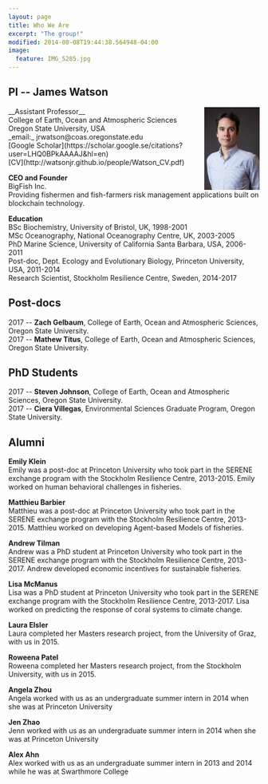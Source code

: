 ```yaml
---
layout: page
title: Who We Are
excerpt: "The group!"
modified: 2014-08-08T19:44:38.564948-04:00
image:
  feature: IMG_5285.jpg
---
```



## PI -- James Watson
<img style="float: right" src="james_watson_lowres_head.jpg" width="22%" />
__Assistant Professor__<br>
College of Earth, Ocean and Atmospheric Sciences<br>
Oregon State University, USA<br>
_email:_ jrwatson@coas.oregonstate.edu<br>
[Google Scholar](https://scholar.google.se/citations?user=LHQ0BPkAAAAJ&hl=en)<br>
[CV](http://watsonjr.github.io/people/Watson_CV.pdf)<br>

__CEO and Founder__<br>
BigFish Inc.<br>
Providing fishermen and fish-farmers risk management applications built on blockchain technology.

__Education__<br>
BSc Biochemistry, University of Bristol, UK, 1998-2001<br>
MSc Oceanography, National Oceanography Centre, UK, 2003-2005<br>
PhD Marine Science, University of California Santa Barbara, USA, 2006-2011<br>
Post-doc, Dept. Ecology and Evolutionary Biology, Princeton University, USA, 2011-2014<br>
Research Scientist, Stockholm Resilience Centre, Sweden, 2014-2017<br>

## Post-docs
2017 -- **Zach Gelbaum**, College of Earth, Ocean and Atmospheric Sciences, Oregon State University.<br>
2017 -- **Mathew Titus**, College of Earth, Ocean and Atmospheric Sciences, Oregon State University.<br>

## PhD Students
2017 -- **Steven Johnson**, College of Earth, Ocean and Atmospheric Sciences, Oregon State University.<br>
2017 -- **Ciera Villegas**, Environmental Sciences Graduate Program, Oregon State University.

## Alumni
__Emily Klein__<br>
Emily was a post-doc at Princeton University who took part in the SERENE exchange program with the Stockholm Resilience Centre, 2013-2015. Emily worked on human behavioral challenges in fisheries.<br>

__Matthieu Barbier__<br>
Matthieu was a post-doc at Princeton University who took part in the SERENE exchange program with the Stockholm Resilience Centre, 2013-2015. Matthieu worked on developing Agent-based Models of fisheries.<br>

__Andrew Tilman__<br>
Andrew was a PhD student at Princeton University who took part in the SERENE exchange program with the Stockholm Resilience Centre, 2013-2017. Andrew developed economic incentives for sustainable fisheries.<br> 

__Lisa McManus__<br>
Lisa was a PhD student at Princeton University who took part in the SERENE exchange program with the Stockholm Resilience Centre, 2013-2017. Lisa worked on predicting the response of coral systems to climate change.<br>

__Laura Elsler__<br>
Laura completed her Masters research project, from the University of Graz, with us in 2015.<br>

__Roweena Patel__<br>
Roweena completed her Masters research project, from the Stockholm University, with us in 2015.<br>

__Angela Zhou__<br>
Angela worked with us as an undergraduate summer intern in 2014 when she was at Princeton University <br>

__Jen Zhao__<br>
Jenn worked with us as an undergraduate summer intern in 2014 when she was at Princeton University <br>

__Alex Ahn__<br>
Alex worked with us as an undergraduate summer intern in 2013 and 2014 while he was at Swarthmore College <br>

